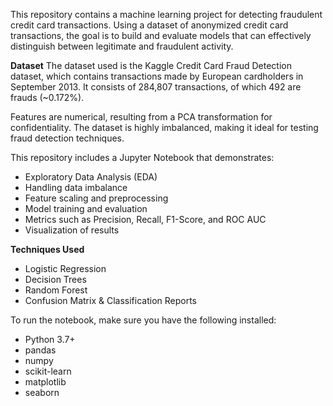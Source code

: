 This repository contains a machine learning project for detecting fraudulent credit card transactions. Using a dataset of anonymized credit card transactions, the goal is to build and evaluate models that can effectively distinguish between legitimate and fraudulent activity.

**Dataset**
The dataset used is the Kaggle Credit Card Fraud Detection dataset, which contains transactions made by European cardholders in September 2013. It consists of 284,807 transactions, of which 492 are frauds (~0.172%).

Features are numerical, resulting from a PCA transformation for confidentiality.
The dataset is highly imbalanced, making it ideal for testing fraud detection techniques.

This repository includes a Jupyter Notebook that demonstrates:
- Exploratory Data Analysis (EDA)
- Handling data imbalance
- Feature scaling and preprocessing
- Model training and evaluation
- Metrics such as Precision, Recall, F1-Score, and ROC AUC
- Visualization of results

**Techniques Used**
- Logistic Regression
- Decision Trees
- Random Forest
- Confusion Matrix & Classification Reports

To run the notebook, make sure you have the following installed:

- Python 3.7+
- pandas
- numpy
- scikit-learn
- matplotlib
- seaborn
